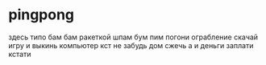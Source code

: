 # pingpong
здесь типо бам бам ракеткой шпам бум пим погони ограбление скачай игру и выкинь компьютер
кст не забудь дом сжечь
а и деньги заплати кстати
